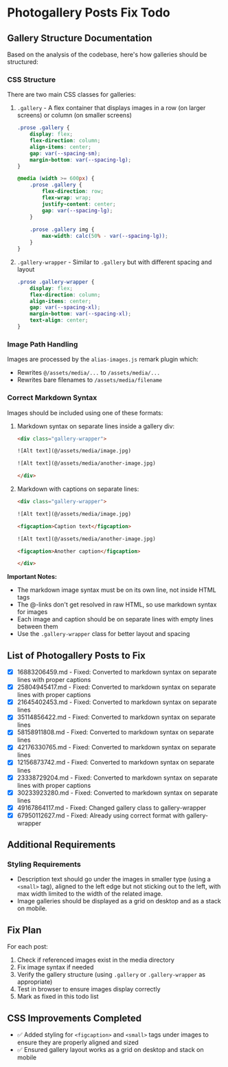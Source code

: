 # Photogallery Posts Fix Todo

## Gallery Structure Documentation

Based on the analysis of the codebase, here's how galleries should be structured:

### CSS Structure
There are two main CSS classes for galleries:

1. `.gallery` - A flex container that displays images in a row (on larger screens) or column (on smaller screens)
   ```css
   .prose .gallery {
       display: flex;
       flex-direction: column;
       align-items: center;
       gap: var(--spacing-sm);
       margin-bottom: var(--spacing-lg);
   }

   @media (width >= 600px) {
       .prose .gallery {
           flex-direction: row;
           flex-wrap: wrap;
           justify-content: center;
           gap: var(--spacing-lg);
       }
       
       .prose .gallery img {
           max-width: calc(50% - var(--spacing-lg));
       }
   }
   ```

2. `.gallery-wrapper` - Similar to `.gallery` but with different spacing and layout
   ```css
   .prose .gallery-wrapper {
       display: flex;
       flex-direction: column;
       align-items: center;
       gap: var(--spacing-xl);
       margin-bottom: var(--spacing-xl);
       text-align: center;
   }
   ```

### Image Path Handling
Images are processed by the `alias-images.js` remark plugin which:
- Rewrites `@/assets/media/...` to `/assets/media/...`
- Rewrites bare filenames to `/assets/media/filename`

### Correct Markdown Syntax
Images should be included using one of these formats:

1. Markdown syntax on separate lines inside a gallery div:
   ```html
   <div class="gallery-wrapper">

   ![Alt text](@/assets/media/image.jpg)

   ![Alt text](@/assets/media/another-image.jpg)

   </div>
   ```

2. Markdown with captions on separate lines:
   ```html
   <div class="gallery-wrapper">

   ![Alt text](@/assets/media/image.jpg)

   <figcaption>Caption text</figcaption>

   ![Alt text](@/assets/media/another-image.jpg)

   <figcaption>Another caption</figcaption>

   </div>
   ```

**Important Notes:**
- The markdown image syntax must be on its own line, not inside HTML tags
- The @-links don't get resolved in raw HTML, so use markdown syntax for images
- Each image and caption should be on separate lines with empty lines between them
- Use the `.gallery-wrapper` class for better layout and spacing

## List of Photogallery Posts to Fix

- [x] 16883206459.md - Fixed: Converted to markdown syntax on separate lines with proper captions
- [x] 25804945417.md - Fixed: Converted to markdown syntax on separate lines with proper captions
- [x] 21645402453.md - Fixed: Converted to markdown syntax on separate lines
- [x] 35114856422.md - Fixed: Converted to markdown syntax on separate lines
- [x] 58158911808.md - Fixed: Converted to markdown syntax on separate lines
- [x] 42176330765.md - Fixed: Converted to markdown syntax on separate lines
- [x] 12156873742.md - Fixed: Converted to markdown syntax on separate lines
- [x] 23338729204.md - Fixed: Converted to markdown syntax on separate lines with proper captions
- [x] 30233923280.md - Fixed: Converted to markdown syntax on separate lines
- [x] 49167864117.md - Fixed: Changed gallery class to gallery-wrapper
- [x] 67950112627.md - Fixed: Already using correct format with gallery-wrapper

## Additional Requirements

### Styling Requirements
- Description text should go under the images in smaller type (using a `<small>` tag), aligned to the left edge but not sticking out to the left, with max width limited to the width of the related image.
- Image galleries should be displayed as a grid on desktop and as a stack on mobile.

## Fix Plan

For each post:
1. Check if referenced images exist in the media directory
2. Fix image syntax if needed
3. Verify the gallery structure (using `.gallery` or `.gallery-wrapper` as appropriate)
4. Test in browser to ensure images display correctly
5. Mark as fixed in this todo list

## CSS Improvements Completed
- ✅ Added styling for `<figcaption>` and `<small>` tags under images to ensure they are properly aligned and sized
- ✅ Ensured gallery layout works as a grid on desktop and stack on mobile
